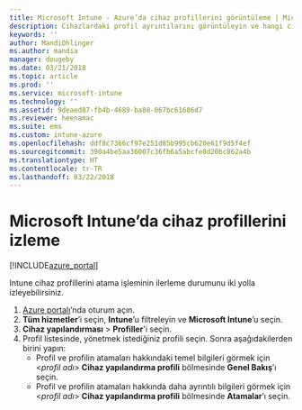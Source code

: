 ```yaml
---
title: Microsoft Intune - Azure’da cihaz profillerini görüntüleme | Microsoft Docs
description: Cihazlardaki profil ayrıntılarını görüntüleyin ve hangi cihazlara Microsoft Intune cihaz profillerinin atandığını veya dağıtıldığını görün.
keywords: ''
author: MandiOhlinger
ms.author: mandia
manager: dougeby
ms.date: 03/21/2018
ms.topic: article
ms.prod: ''
ms.service: microsoft-intune
ms.technology: ''
ms.assetid: 9deaed87-fb4b-4689-ba88-067bc61686d7
ms.reviewer: heenamac
ms.suite: ems
ms.custom: intune-azure
ms.openlocfilehash: ddf8c7366cf97e251d85b995cb620e61f9d5f4ef
ms.sourcegitcommit: 390a4be5aa36007c36fb6a5abcfe8d20bc862a4b
ms.translationtype: HT
ms.contentlocale: tr-TR
ms.lasthandoff: 03/22/2018
---
```

# <a name="monitor-device-profiles-in-microsoft-intune"></a>Microsoft Intune’da cihaz profillerini izleme

[!INCLUDE[azure_portal](./includes/azure_portal.md)]

Intune cihaz profillerini atama işleminin ilerleme durumunu iki yolla izleyebilirsiniz.

1. [Azure portalı](https://portal.azure.com)’nda oturum açın.
2. **Tüm hizmetler**’i seçin, **Intune**’u filtreleyin ve **Microsoft Intune**’u seçin.
3. **Cihaz yapılandırması** > **Profiller**'i seçin.
4. Profil listesinde, yönetmek istediğiniz profili seçin. Sonra aşağıdakilerden birini yapın:
    - Profil ve profilin atamaları hakkındaki temel bilgileri görmek için <*profil adı*> **Cihaz yapılandırma profili** bölmesinde **Genel Bakış**’ı seçin.
    - Profil ve profilin atamaları hakkında daha ayrıntılı bilgileri görmek için <*profil adı*> **Cihaz yapılandırma profili** bölmesinde **Atamalar**’ı seçin.
